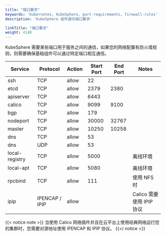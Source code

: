 ```yaml
---
title: "端口要求"
keywords: 'Kubernetes, KubeSphere, port-requirements, firewall-rules'
description: 'KubeSphere 组件通讯端口要求'

linkTitle: "端口要求"
weight: 4140
---
```


KubeSphere 需要某些端口用于服务之间的通信，如果您的网络配置有防火墙规则，则需要确保基础组件可以通过特定端口相互通信。

|Service|Protocol|Action|Start Port|End Port|Notes
|---|---|---|---|---|---|
|ssh|TCP|allow|22|
|etcd|TCP|allow|2379|2380|
|apiserver|TCP|allow|6443|
|calico|TCP|allow|9099|9100|
|bgp|TCP|allow|179||
|nodeport|TCP|allow|30000|32767|
|master|TCP|allow|10250|10258|
|dns|TCP|allow|53|
|dns|UDP|allow|53|
|local-registry|TCP|allow|5000||离线环境|
|local-apt|TCP|allow|5080||离线环境|
|rpcbind|TCP|allow|111|| 使用 NFS 时|
|ipip| IPENCAP / IPIP|allow| | |Calico 需要使用 IPIP 协议 |

{{< notice note >}}
当使用 Calico 网络插件并且在云平台上使用经典网络运行您的集群时，您需要对源地址使用 IPENCAP 和 IPIP 协议。
{{</ notice >}}

